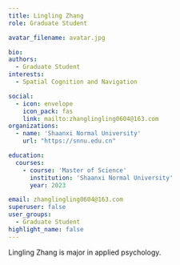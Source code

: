 ```yaml
---
title: Lingling Zhang
role: Graduate Student

avatar_filename: avatar.jpg

bio: 
authors:
  - Graduate Student
interests:
  - Spatial Cognition and Navigation

social:
  - icon: envelope
    icon_pack: fas
    link: mailto:zhanglingling0604@163.com
organizations:
  - name: 'Shaanxi Normal University'
    url: "https://snnu.edu.cn"

education:
  courses:
    - course: 'Master of Science'
      institution: 'Shaanxi Normal University'
      year: 2023

email: zhanglingling0604@163.com
superuser: false
user_groups:
  - Graduate Student
highlight_name: false
---
```

Lingling Zhang is major in applied psychology.
